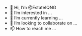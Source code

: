 - 👋 Hi, I’m @EstateIQNG
- 👀 I’m interested in ...
- 🌱 I’m currently learning ...
- 💞️ I’m looking to collaborate on ...
- 📫 How to reach me ...

<!---
EstateIQNG/EstateIQNG is a ✨ special ✨ repository because its `README.md` (this file) appears on your GitHub profile.
You can click the Preview link to take a look at your changes.
--->
